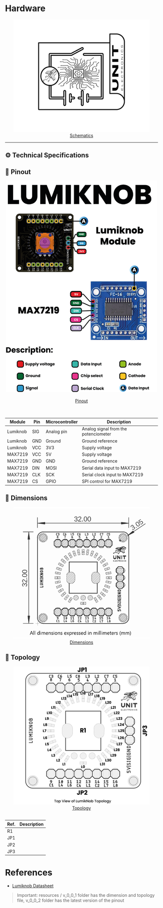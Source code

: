 # Hardware

<div align="center">
<a href="resources/img/Schematics_icon.jpg"><img src="resources/img/Schematics_icon.jpg" width="450px"><br/> Schematics</a>
</div>

---


## ⚙️ Technical Specifications





## 🔌 Pinout

<div align="center">
    <a href="#"><img src="resources/v_0_0_2/unit_pinout_v_0_0_2_ue0051_lumiknob_en.png" width="500px"><br/><br/>Pinout</a>
    <br/>
    <br/>
    <br/>
    

| Module    | Pin | Microcontroller | Description                          |
|-----------|-----|-----------------|--------------------------------------|
| Lumiknob  | SIG | Analog pin      | Analog signal from the potenciometer |
| Lumiknob  | GND | Ground          | Ground reference                     |
| Lumiknob  | VCC | 3V3             | Supply voltage                       |
| MAX7219   | VCC | 5V              | Supply voltage                       |
| MAX7219   | GND | GND             | Ground reference                     |
| MAX7219   | DIN | MOSI            | Serial data input to MAX7219         |
| MAX7219   | CLK | SCK             | Serial clock input to MAX7219        |
| MAX7219   | CS  | GPIO            | SPI control for MAX7219              |


</div>

## 📏 Dimensions

<div align="center">
<a href="resources/v_0_0_1/unit_dimension_ue0051_lumiknob_v_0_0_1.png"><img src="resources/v_0_0_1/unit_dimension_ue0051_lumiknob_v_0_0_1.png" width="450px"><br/> Dimensions</a>
</div>

## 📃 Topology

<div align="center">
<a href="resources/v_0_0_1/unit_topology_v_0_0_1_ue0051_lumiknob.png"><img src="resources/v_0_0_1/unit_topology_v_0_0_1_ue0051_lumiknob.png" width="450px"><br/> Topology</a>
<br/>
<br/>

| Ref. | Description |
|------|-------------|
| R1   |             | 
| JP1  |             |
| JP2  |             |
| JP3  |             |

</div>

# References

- [Lumiknob Datasheet]()

> Important: resources / v_0_0_1 folder has the dimension and topology file, v_0_0_2 folder has the latest version of the pinout 